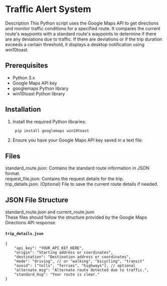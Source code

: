 # Traffic Alert System
Description
This Python script uses the Google Maps API to get directions and monitor traffic conditions for a specified route. It compares the current route's waypoints with a standard route's waypoints to determine if there are any deviations due to traffic. If there are deviations or if the trip duration exceeds a certain threshold, it displays a desktop notification using win10toast.

## Prerequisites
- Python 3.x
- Google Maps API key
- googlemaps Python library
- win10toast Python library
## Installation
1. Install the required Python libraries:  
   ```bash  
    pip install googlemaps win10toast  
    ```
   
3. Ensure you have your Google Maps API key saved in a text file.  

## Files
standard_route.json: Contains the standard route information in JSON format.  
request_file.json: Contains the request details for the trip.  
trip_details.json: (Optional) File to save the current route details if needed.  
## JSON File Structure  
standard_route.json and current_route.json  
These files should follow the structure provided by the Google Maps Directions API response.  

#### `trip_details.json`  
```
{  
    "api_key": "YOUR_API_KEY_HERE",  
    "origin": "Starting address or coordinates",  
    "destination": "Destination address or coordinates",  
    "mode": "driving", // or "walking", "bicycling", "transit"  
    "avoid": ["tolls", "ferries", "highways"], // optional  
    "alternate_msg": "Alternate route detected due to traffic.",  
    "standard_msg": "Your route is clear."  
} 
```
